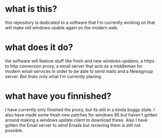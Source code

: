 # what is this?
this repository is dedicated to a software that I'm currently working on that will make old windows usable again on the modern web.

# what does it do?
the software will feature stuff like fresh and new windows updates, a https to http conversion proxy, a email server that acts as a middleman for modern email services in order to be able to send mails and a Newsgroup server. But thats only what I'm currently planing.

# what have you finnished?
I have currently only finished the proxy, but its still in a kinda buggy state. I also have made some fresh new patches for windows 95 but haven't gotten around making a windows update client to download these. Also I have gotten the Email server to send Emails but recieving them is still not possible.
